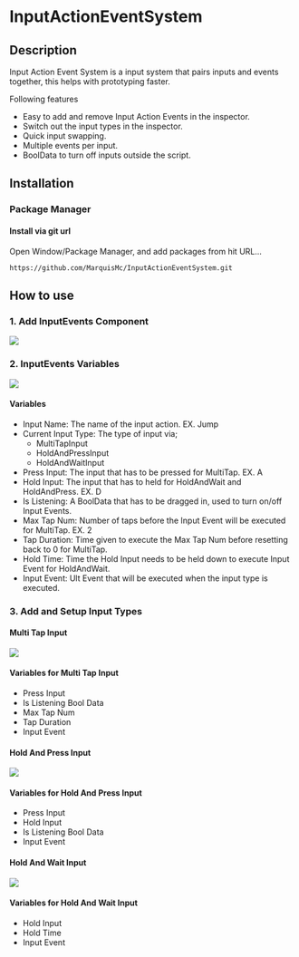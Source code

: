 # InputActionEventSystem

## Description
Input Action Event System is a input system that pairs inputs and events together, this helps with prototyping faster.

Following features
- Easy to add and remove Input Action Events in the inspector. 
- Switch out the input types in the inspector. 
- Quick input swapping.
- Multiple events per input.
- BoolData to turn off inputs outside the script.

## Installation

### Package Manager 

#### Install via git url

Open Window/Package Manager, and add packages from hit URL...

```
https://github.com/MarquisMc/InputActionEventSystem.git
```

## How to use 
### 1. Add InputEvents Component

![](Images/AddInputEventsGif.gif)

### 2. InputEvents Variables

![](Images/InputEventsComponent.PNG)

#### Variables
- Input Name: The name of the input action. EX. Jump
- Current Input Type: The type of input via;
  - MultiTapInput
  - HoldAndPressInput
  - HoldAndWaitInput
- Press Input: The input that has to be pressed for MultiTap. EX. A
- Hold Input: The input that has to held for HoldAndWait and HoldAndPress. EX. D
- Is Listening: A BoolData that has to be dragged in, used to turn on/off Input Events.
- Max Tap Num: Number of taps before the Input Event will be executed for MultiTap. EX. 2
- Tap Duration: Time given to execute the Max Tap Num before resetting back to 0 for MultiTap.
- Hold Time: Time the Hold Input needs to be held down to execute Input Event for HoldAndWait.
- Input Event: Ult Event that will be executed when the input type is executed. 

### 3. Add and Setup Input Types

#### Multi Tap Input
![](Images/MultiTap%20Input%20Type.PNG)

#### Variables for Multi Tap Input
- Press Input
- Is Listening Bool Data
- Max Tap Num
- Tap Duration
- Input Event

#### Hold And Press Input
![](Images/HoldandPress%20Input%20Type.PNG)

#### Variables for Hold And Press Input
- Press Input
- Hold Input
- Is Listening Bool Data
- Input Event

#### Hold And Wait Input
![](Images/HoldandWait%20Input%20Type.PNG)

#### Variables for Hold And Wait Input
- Hold Input 
- Hold Time
- Input Event
